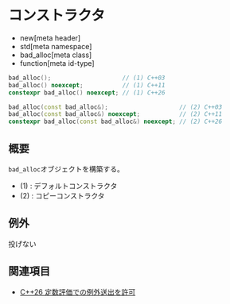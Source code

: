 # コンストラクタ
* new[meta header]
* std[meta namespace]
* bad_alloc[meta class]
* function[meta id-type]

```cpp
bad_alloc();                    // (1) C++03
bad_alloc() noexcept;           // (1) C++11
constexpr bad_alloc() noexcept; // (1) C++26

bad_alloc(const bad_alloc&);                    // (2) C++03
bad_alloc(const bad_alloc&) noexcept;           // (2) C++11
constexpr bad_alloc(const bad_alloc&) noexcept; // (2) C++26
```

## 概要
`bad_alloc`オブジェクトを構築する。

- (1) : デフォルトコンストラクタ
- (2) : コピーコンストラクタ


## 例外
投げない


## 関連項目
- [C++26 定数評価での例外送出を許可](/lang/cpp26/allowing_exception_throwing_in_constant-evaluation.md)
